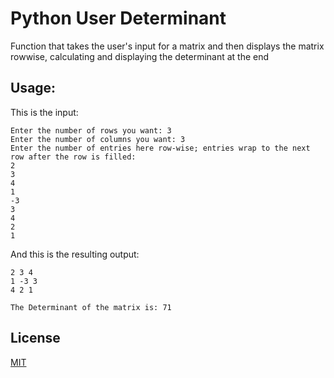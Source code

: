 # Python User Determinant
Function that takes the user's input for a matrix and then displays the matrix rowwise, calculating and displaying the determinant at the end

## Usage:
This is the input:
```
Enter the number of rows you want: 3
Enter the number of columns you want: 3
Enter the number of entries here row-wise; entries wrap to the next row after the row is filled:
2
3
4
1
-3
3
4
2
1
```
And this is the resulting output:
```
2 3 4
1 -3 3
4 2 1

The Determinant of the matrix is: 71
```

## License
[MIT](https://choosealicense.com/licenses/mit/)
